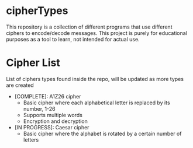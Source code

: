 # cipherTypes


This repository is a collection of different programs that use different ciphers to encode/decode messages. This project is purely for educational purposes as a tool to learn, not intended for actual use. 

# Cipher List
List of ciphers types found inside the repo, will be updated as more types are created
  * [COMPLETE]: A1Z26 cipher 
    * Basic cipher where each alphabetical letter is replaced by its number, 1-26
    * Supports multiple words
    * Encryption and decryption
  * [IN PROGRESS]: Caesar cipher
    * Basic cipher where the alphabet is rotated by a certain number of letters
